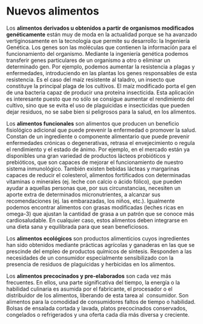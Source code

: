 # Nuevos alimentos

Los **alimentos derivados u obtenidos a partir de organismos modificados genéticamente** están muy de moda en la actualidad porque se ha avanzado vertiginosamente en la tecnología que permite su desarrollo: la Ingeniería Genética. Los genes son las moléculas que contienen la información para el funcionamiento del organismo. Mediante la ingeniería genética podemos transferir genes particulares de un organismo a otro o eliminar un determinado gen. Por ejemplo, podemos aumentar la resistencia a plagas y enfermedades, introduciendo en las plantas los genes responsables de esta resistencia. Es el caso del maíz resistente al taladro, un insecto que constituye la principal plaga de los cultivos. El maíz modificado porta el gen de una bacteria capaz de producir una proteína insecticida. Esta aplicación es interesante puesto que no sólo se consigue aumentar el rendimiento del cultivo, sino que se evita el uso de plaguicidas e insecticidas que pueden dejar residuos, no se sabe bien si peligrosos para la salud, en los alimentos.

Los **alimentos funcionales** son alimentos que producen un beneficio fisiológico adicional que puede prevenir la enfermedad o promover la salud. Constan de un ingrediente o componente alimentario que puede prevenir enfermedades crónicas o degenerativas, retrasa el envejecimiento o regula el rendimiento y el estado de ánimo. Por ejemplo, en el mercado están ya disponibles una gran variedad de productos lácteos probióticos y prebióticos, que son capaces de mejorar el funcionamiento de nuestro sistema inmunológico. También existen bebidas lácteas y margarinas capaces de reducir el colesterol, alimentos fortificados con determinadas vitaminas o minerales (ej. leche con calcio o ácido fólico), que pueden ayudar a aquellas personas que, por sus circunstancias, necesiten un aporte extra de determinados micronutrientes, a alcanzar sus recomendaciones (ej. las embarazadas, los niños, etc.). Igualmente podemos encontrar alimentos con grasas modificadas (leches ricas en omega-3) que ajustan la cantidad de grasa a un patrón que se conoce más cardiosaludable. En cualquier caso, estos alimentos deben integrarse en una dieta sana y equilibrada para que sean beneficiosos.

Los **alimentos ecológicos** son productos alimenticios cuyos ingredientes han sido obtenidos mediante prácticas agrícolas y ganaderas en las que se prescinde del empleo de productos químicos de síntesis. Responden a las necesidades de un consumidor especialmente sensibilizado con la presencia de residuos de plaguicidas y herbicidas en los alimentos.

Los **alimentos precocinados y pre-elaborados** son cada vez más frecuentes. En ellos, una parte significativa del tiempo, la energía o la habilidad culinaria es asumida por el fabricante, el procesador o el distribuidor de los alimentos, liberando de esta tarea al  consumidor. Son alimentos para la comodidad de consumidores faltos de tiempo o habilidad. Bolsas de ensalada cortada y lavada, platos precocinados conservados, congelados o refrigerados y una oferta cada día más diversa y creciente.